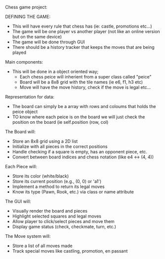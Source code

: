 Chess game project:

DEFINING THE GAME:
- This will have every rule that chess has (ie: castle, promotions etc...)
- The game will be one player vs another player (not like an online version but on the same device)
- The game will be done through GUI 
- There should be a history tracker that keeps the moves that are being played

Main components:
- This will be done in a object oriented way;
	- Each chess peice will inherient from a super class called "peice"
	- Board will be a 8x8 grid with the tile names (ie e6, f1, h3 etc)
	- Move will have the move history, check if the move is legal etc...

Representation for data:
- The board can simply be a array with rows and coloums that holds the peice object
- TO know where each peice is on the board we will just check the position on the board (ie self.position (row, col)


The Board will:
- Store an 8x8 grid using a 2D list
- Initialize with all pieces in the correct positions
- Handle checking if a square is empty, has an opponent piece, etc.
- Convert between board indices and chess notation (like e4 ↔ (4, 4))

Each Piece will:
- Store its color (white/black)
- Store its current position (e.g., (0, 0) or 'a1')
- Implement a method to return its legal moves
- Know its type (Pawn, Rook, etc.) via class or name attribute

The GUI will:
- Visually render the board and pieces
- Highlight selected squares and legal moves
- Allow player to click/select pieces and move them
- Display game status (check, checkmate, turn, etc.)

The Move system will:
- Store a list of all moves made
- Track special moves like castling, promotion, en passant
